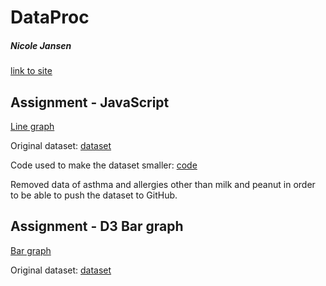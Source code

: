 # DataProc
##### Nicole Jansen
[link to site](https://nicoleajansen.github.io/DataProc/)


## Assignment - JavaScript
[Line graph](https://nicoleajansen.github.io/DataProc/homework/Week_3/index.html)

Original dataset: [dataset](https://zenodo.org/record/44529#.XHiUxfZFzIU)

Code used to make the dataset smaller: [code](homework/Week_3/tinyfyCSV.py)
  
  Removed data of asthma and allergies other than milk and peanut in order to be able to push the dataset to GitHub.


## Assignment - D3 Bar graph
[Bar graph](https://nicoleajansen.github.io/DataProc/homework/Week_4/index.html)

Original dataset: [dataset](https://data.oecd.org/energy/renewable-energy.htm)

